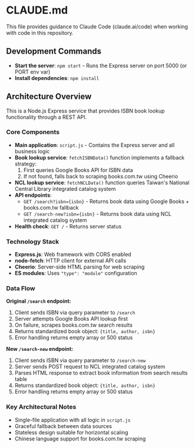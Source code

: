 # CLAUDE.md

This file provides guidance to Claude Code (claude.ai/code) when working with code in this repository.

## Development Commands

- **Start the server**: `npm start` - Runs the Express server on port 5000 (or PORT env var)
- **Install dependencies**: `npm install`

## Architecture Overview

This is a Node.js Express service that provides ISBN book lookup functionality through a REST API.

### Core Components

- **Main application**: `script.js` - Contains the Express server and all business logic
- **Book lookup service**: `fetchISBNData()` function implements a fallback strategy:
  1. First queries Google Books API for ISBN data
  2. If not found, falls back to scraping books.com.tw using Cheerio
- **NCL lookup service**: `fetchNCLData()` function queries Taiwan's National Central Library integrated catalog system
- **API endpoints**: 
  - `GET /search?isbn={isbn}` - Returns book data using Google Books + books.com.tw fallback
  - `GET /search-new?isbn={isbn}` - Returns book data using NCL integrated catalog system
- **Health check**: `GET /` - Returns server status

### Technology Stack

- **Express.js**: Web framework with CORS enabled
- **node-fetch**: HTTP client for external API calls
- **Cheerio**: Server-side HTML parsing for web scraping
- **ES modules**: Uses `"type": "module"` configuration

### Data Flow

**Original `/search` endpoint:**
1. Client sends ISBN via query parameter to `/search`
2. Server attempts Google Books API lookup first
3. On failure, scrapes books.com.tw search results
4. Returns standardized book object: `{title, author, isbn}`
5. Error handling returns empty array or 500 status

**New `/search-new` endpoint:**
1. Client sends ISBN via query parameter to `/search-new`
2. Server sends POST request to NCL integrated catalog system
3. Parses HTML response to extract book information from search results table
4. Returns standardized book object: `{title, author, isbn}`
5. Error handling returns empty array or 500 status

### Key Architectural Notes

- Single-file application with all logic in `script.js`
- Graceful fallback between data sources
- Stateless design suitable for horizontal scaling
- Chinese language support for books.com.tw scraping